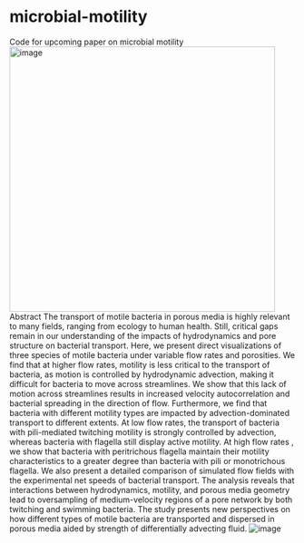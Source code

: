 # microbial-motility
Code for upcoming paper on microbial motility
<img width="468" alt="image" src="https://github.com/mberghouse/microbial-motility/assets/55556564/6344ad6f-b3f6-4277-b0ee-33bd6f00346b">
Abstract
The transport of motile bacteria in porous media is highly relevant to many fields, ranging from ecology to human health. Still, critical gaps remain in our understanding of the impacts of hydrodynamics and pore structure on bacterial transport. Here, we present direct visualizations of three species of motile bacteria under variable flow rates and porosities. We find that at higher flow rates, motility is less critical to the transport of bacteria, as motion is controlled by hydrodynamic advection, making it difficult for bacteria to move across streamlines. We show that this lack of motion across streamlines results in increased velocity autocorrelation and bacterial spreading in the direction of flow. Furthermore, we find that bacteria with different motility types are impacted by advection-dominated transport to different extents. At low flow rates, the transport of bacteria with pili-mediated twitching motility is strongly controlled by advection, whereas bacteria with flagella still display active motility. At high flow rates , we show that bacteria with peritrichous flagella maintain their motility characteristics to a greater degree than bacteria with pili or monotrichous flagella. We also present a detailed comparison of simulated flow fields with the experimental net speeds of bacterial transport. The analysis reveals that interactions between hydrodynamics, motility, and porous media geometry lead to oversampling of medium-velocity regions of a pore network by both twitching and swimming bacteria. The study presents new perspectives on how different types of motile bacteria are transported and dispersed in porous media aided by strength of differentially advecting fluid. 
![image](https://github.com/mberghouse/microbial-motility/assets/55556564/7a884cf7-b99f-4338-b033-71c75a33c428)
